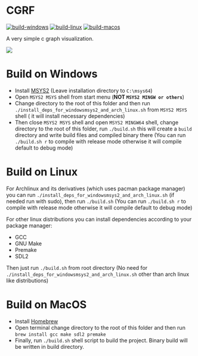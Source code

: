 # CGRF
[![build-windows](https://github.com/CODESOLE/cgrf/actions/workflows/build-windows.yml/badge.svg)](https://github.com/CODESOLE/cgrf/actions/workflows/build-windows.yml) 
[![build-linux](https://github.com/CODESOLE/cgrf/actions/workflows/build-linux.yml/badge.svg)](https://github.com/CODESOLE/cgrf/actions/workflows/build-linux.yml) 
[![build-macos](https://github.com/CODESOLE/cgrf/actions/workflows/build-macos.yml/badge.svg)](https://github.com/CODESOLE/cgrf/actions/workflows/build-macos.yml)

A very simple c graph visualization.

![](https://github.com/CODESOLE/cgrf/blob/main/demo.gif)

# Build on Windows
 - Install [MSYS2](https://msys2.org) (Leave installation directory to `C:\msys64`)
 - Open `MSYS2 MSYS` shell from start menu (**NOT `MSYS2 MINGW or others`**)
 - Change directory to the root of this folder and then run `./install_deps_for_windowsmsys2_and_arch_linux.sh` from `MSYS2 MSYS` shell ( it will install necessary dependencies)
 - Then close `MSYS2 MSYS` shell and open `MSYS2 MINGW64` shell, change directory to the root of this folder, run `./build.sh` this will create a `build` directory and write build files and compiled binary there (You can run `./build.sh r` to compile with release mode otherwise it will compile default to debug mode)

# Build on Linux
For Archlinux and its derivatives (which uses pacman package manager) you can run `./install_deps_for_windowsmsys2_and_arch_linux.sh` (if needed run with sudo), then run `./build.sh` (You can run `./build.sh r` to compile with release mode otherwise it will compile default to debug mode)

For other linux distributions you can install dependencies according to your package manager:
 - GCC
 - GNU Make
 - Premake
 - SDL2

Then just run `./build.sh` from root directory (No need for `./install_deps_for_windowsmsys2_and_arch_linux.sh` other than arch linux like distributions)

# Build on MacOS
 - Install [Homebrew](https://brew.sh/)
 - Open terminal change directory to the root of this folder and then run `brew install gcc make sdl2 premake`
 - Finally, run `./build.sh` shell script to build the project. Binary build will be written in build directory.